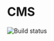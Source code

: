 # CMS

![Build status](https://github.com/Kv-Java-Intensive/course-manager/actions/workflows/check-build.yml/badge.svg?branch=main)
